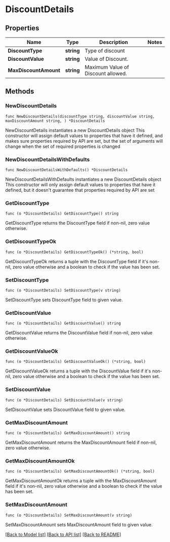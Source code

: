 # DiscountDetails

## Properties

Name | Type | Description | Notes
------------ | ------------- | ------------- | -------------
**DiscountType** | **string** | Type of discount | 
**DiscountValue** | **string** | Value of Discount. | 
**MaxDiscountAmount** | **string** | Maximum Value of Discount allowed. | 

## Methods

### NewDiscountDetails

`func NewDiscountDetails(discountType string, discountValue string, maxDiscountAmount string, ) *DiscountDetails`

NewDiscountDetails instantiates a new DiscountDetails object
This constructor will assign default values to properties that have it defined,
and makes sure properties required by API are set, but the set of arguments
will change when the set of required properties is changed

### NewDiscountDetailsWithDefaults

`func NewDiscountDetailsWithDefaults() *DiscountDetails`

NewDiscountDetailsWithDefaults instantiates a new DiscountDetails object
This constructor will only assign default values to properties that have it defined,
but it doesn't guarantee that properties required by API are set

### GetDiscountType

`func (o *DiscountDetails) GetDiscountType() string`

GetDiscountType returns the DiscountType field if non-nil, zero value otherwise.

### GetDiscountTypeOk

`func (o *DiscountDetails) GetDiscountTypeOk() (*string, bool)`

GetDiscountTypeOk returns a tuple with the DiscountType field if it's non-nil, zero value otherwise
and a boolean to check if the value has been set.

### SetDiscountType

`func (o *DiscountDetails) SetDiscountType(v string)`

SetDiscountType sets DiscountType field to given value.


### GetDiscountValue

`func (o *DiscountDetails) GetDiscountValue() string`

GetDiscountValue returns the DiscountValue field if non-nil, zero value otherwise.

### GetDiscountValueOk

`func (o *DiscountDetails) GetDiscountValueOk() (*string, bool)`

GetDiscountValueOk returns a tuple with the DiscountValue field if it's non-nil, zero value otherwise
and a boolean to check if the value has been set.

### SetDiscountValue

`func (o *DiscountDetails) SetDiscountValue(v string)`

SetDiscountValue sets DiscountValue field to given value.


### GetMaxDiscountAmount

`func (o *DiscountDetails) GetMaxDiscountAmount() string`

GetMaxDiscountAmount returns the MaxDiscountAmount field if non-nil, zero value otherwise.

### GetMaxDiscountAmountOk

`func (o *DiscountDetails) GetMaxDiscountAmountOk() (*string, bool)`

GetMaxDiscountAmountOk returns a tuple with the MaxDiscountAmount field if it's non-nil, zero value otherwise
and a boolean to check if the value has been set.

### SetMaxDiscountAmount

`func (o *DiscountDetails) SetMaxDiscountAmount(v string)`

SetMaxDiscountAmount sets MaxDiscountAmount field to given value.



[[Back to Model list]](../README.md#documentation-for-models) [[Back to API list]](../README.md#documentation-for-api-endpoints) [[Back to README]](../README.md)


